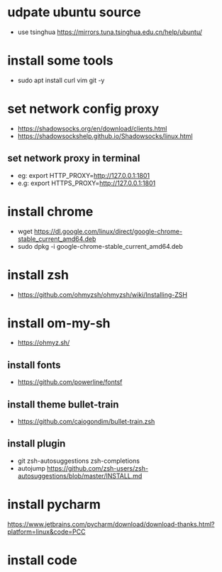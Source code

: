 # udpate ubuntu source
- use tsinghua https://mirrors.tuna.tsinghua.edu.cn/help/ubuntu/

# install some tools
- sudo apt install curl vim git -y

# set network config proxy
- https://shadowsocks.org/en/download/clients.html
- https://shadowsockshelp.github.io/Shadowsocks/linux.html

## set network proxy in terminal
- eg: export HTTP_PROXY=http://127.0.0.1:1801
- e.g: export HTTPS_PROXY=http://127.0.0.1:1801
 
# install chrome
- wget https://dl.google.com/linux/direct/google-chrome-stable_current_amd64.deb
- sudo dpkg -i google-chrome-stable_current_amd64.deb

# install zsh
- https://github.com/ohmyzsh/ohmyzsh/wiki/Installing-ZSH
# install om-my-sh
- https://ohmyz.sh/
## install fonts
- https://github.com/powerline/fontsf
## install theme bullet-train
- https://github.com/caiogondim/bullet-train.zsh
## install plugin
- git zsh-autosuggestions zsh-completions
- autojump https://github.com/zsh-users/zsh-autosuggestions/blob/master/INSTALL.md

# install pycharm
https://www.jetbrains.com/pycharm/download/download-thanks.html?platform=linux&code=PCC
# install code
